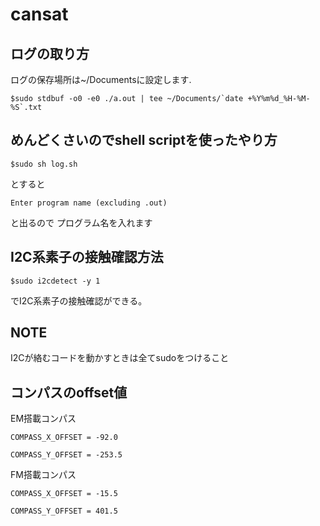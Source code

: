 # cansat

## ログの取り方

ログの保存場所は~/Documentsに設定します.


```shell
$sudo stdbuf -o0 -e0 ./a.out | tee ~/Documents/`date +%Y%m%d_%H-%M-%S`.txt
```

## めんどくさいのでshell scriptを使ったやり方

```shell
$sudo sh log.sh
```
とすると
```shell
Enter program name (excluding .out)
```
と出るので
プログラム名を入れます

## I2C系素子の接触確認方法
`$sudo i2cdetect -y 1`

でI2C系素子の接触確認ができる。

## NOTE

I2Cが絡むコードを動かすときは全てsudoをつけること

## コンパスのoffset値
EM搭載コンパス
                        
`COMPASS_X_OFFSET = -92.0`

`COMPASS_Y_OFFSET = -253.5`
            
FM搭載コンパス 

`COMPASS_X_OFFSET = -15.5`

`COMPASS_Y_OFFSET = 401.5`
